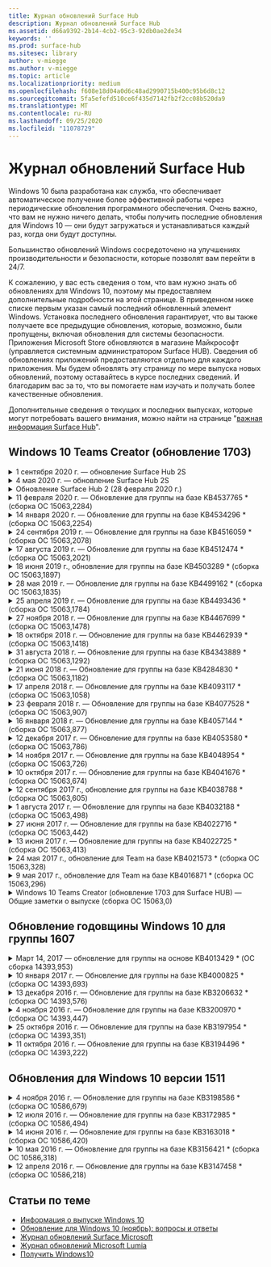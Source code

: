 ```yaml
---
title: Журнал обновлений Surface Hub
description: Журнал обновлений Surface Hub
ms.assetid: d66a9392-2b14-4cb2-95c3-92db0ae2de34
keywords: ''
ms.prod: surface-hub
ms.sitesec: library
author: v-miegge
ms.author: v-miegge
ms.topic: article
ms.localizationpriority: medium
ms.openlocfilehash: f608e18d04a0d6c48ad2990715b400c95b6d8c12
ms.sourcegitcommit: 5fa5efefd510ce6f435d7142fb2f2cc08b520da9
ms.translationtype: MT
ms.contentlocale: ru-RU
ms.lasthandoff: 09/25/2020
ms.locfileid: "11078729"
---
```

# Журнал обновлений Surface Hub

Windows 10 была разработана как служба, что обеспечивает автоматическое получение более эффективной работы через периодические обновления программного обеспечения. Очень важно, что вам не нужно ничего делать, чтобы получить последние обновления для Windows 10 — они будут загружаться и устанавливаться каждый раз, когда они будут доступны.

Большинство обновлений Windows сосредоточено на улучшениях производительности и безопасности, которые позволят вам перейти в 24/7.

К сожалению, у вас есть сведения о том, что вам нужно знать об обновлениях для Windows 10, поэтому мы предоставляем дополнительные подробности на этой странице. В приведенном ниже списке первым указан самый последний обновленный элемент Windows. Установка последнего обновления гарантирует, что вы также получаете все предыдущие обновления, которые, возможно, были пропущены, включая обновления для системы безопасности. Приложения Microsoft Store обновляются в магазине Майкрософт (управляется системным администратором Surface HUB). Сведения об обновлениях приложений предоставляются отдельно для каждого приложения.
Мы будем обновлять эту страницу по мере выпуска новых обновлений, поэтому оставайтесь в курсе последних сведений. И благодарим вас за то, что вы помогаете нам изучать и получать более качественные обновления.

Дополнительные сведения о текущих и последних выпусках, которые могут потребовать вашего внимания, можно найти на странице "[важная информация Surface Hub](https://support.microsoft.com/products/surface-devices/surface-hub)".

## Windows 10 Teams Creator (обновление 1703)

<details>
<summary>1 сентября 2020 г. — обновление Surface Hub 2S</summary>

Это обновление предназначено для Surface Hub 2 и содержит драйверы и обновления встроенного по, описанные ниже.

* Обновление микропрограммы SMC Surface-1.177.139.0
  * Улучшены сценарии восстановления полей.
* Обновление встроенного по SSD Surface — 5.14.139.0
  * Улучшена стабильность системы.
* Драйвер концентратора последовательного порта Surface — 9.40.139.0
  * Улучшена стабильность системы.
</details>

<details>
<summary>4 мая 2020 г. — обновление Surface Hub 2S</summary>

Это обновление предназначено для Surface Hub 2 и содержит драйверы и обновления встроенного по, описанные ниже.

* Драйвер USB Surface Audio-15.3.6.0
  * Улучшает качество звука в направлении.
* Драйвер аудиоподсистемы Intel (R) Display Audio-10.27.0.5
  * Улучшены сценарии демонстрации экрана.
* Драйвер графической подсистемы Intel (R) — 26.20.100.7263
  * Улучшена стабильность системы.
* Драйвер системы Surface-1.7.139.0
  * Улучшена стабильность системы.
* Обновление микропрограммы SMC Surface-1.176.139.0
  * Улучшена стабильность системы.
</details>

<details>
<summary>Обновление Surface Hub 2 (28 февраля 2020 г.)</summary>

Это обновление предназначено для Surface Hub 2 и содержит драйверы и обновления встроенного по, описанные ниже.

* Драйвер интеграции Surface-13.46.139.0 
  * Улучшены сценарии яркости экрана.
* Драйвер интерфейса процессора Intel (R) Management Engine-1914.12.0.1256
  * Улучшена стабильность системы.
* Обновление микропрограммы SMC Surface-1.161.139.0
  * Улучшена производительность перьевого питания.
* Обновление UEFI Surface — 694.2938.768.0
  * Улучшена стабильность системы.
</details>

<details>
<summary>11 февраля 2020 г. — Обновление для группы на базе KB4537765 * (сборка ОС 15063,2284)</summary>

Это обновление для Surface Hub включает улучшения качества и исправления системы безопасности. Ключевые обновления для основных устройств Surface Hub, не описанные в [статье журнал обновлений Windows 10](https://support.microsoft.com/help/4018124/windows-10-update-history), включают:

* В этой статье описан способ устранения проблемы, из-за которой другие участники программы Skype для бизнеса не могут общаться с центром 2 и другими участниками.
* Улучшена надежность работы некоторых сценариев использования языков с письмом справа налево.

Сведения о включении и отключении функций и служб устройств можно найти в [Руководстве администратора Surface Hub](https://docs.microsoft.com/surface-hub/) .
*[KB4537765](https://support.microsoft.com/help/4537765)
</details>

<details>
<summary>14 января 2020 г. — Обновление для группы на базе KB4534296 * (сборка ОС 15063,2254)</summary>

Это обновление для Surface Hub включает улучшения качества и исправления системы безопасности. Ключевые обновления для основных устройств Surface Hub, не описанные в [статье журнал обновлений Windows 10](https://support.microsoft.com/help/4018124/windows-10-update-history), включают:

* Устраняет неполадки с коллекцией журналов для Microsoft Surface Hub 2.

Сведения о включении и отключении функций и служб устройств можно найти в [Руководстве администратора Surface Hub](https://docs.microsoft.com/surface-hub/) .
*[KB4534296](https://support.microsoft.com/help/4534296)
</details>

<details>
<summary>24 сентября 2019 г. — Обновление для группы на базе KB4516059 * (сборка ОС 15063,2078)</summary>

Это обновление для Surface Hub включает улучшения качества и исправления системы безопасности. Ключевые обновления для основных устройств Surface Hub, не описанные в [статье журнал обновлений Windows 10](https://support.microsoft.com/help/4018124/windows-10-update-history), включают:

 * Обновите страницу параметров восстановления на Surface Hub 2S, чтобы точно отобразить параметры восстановления.
 * Чтобы улучшить узнаваемость устройства, обновите экран приветствия на Surface Hub 2.
 * Устранена ошибка, связанная с неправильным отображением фона оболочки группы Windows.
 * Исправлена ошибка, связанная с сохранением макета меню "Пуск" при настройке с помощью политики MDM.
 * Исправлена ошибка в Microsoft EDGE, которая появляется при просмотре некоторых внутренних веб-сайтов.
 * Исправлена проблема, связанная с презентацией в Skype для бизнеса, которая появляется при презентации в полноэкранном режиме.

Сведения о включении и отключении функций и служб устройств можно найти в [Руководстве администратора Surface Hub](https://docs.microsoft.com/surface-hub/) .
*[KB4503289](https://support.microsoft.com/help/4503289)
</details>

<details>
<summary>17 августа 2019 г. — Обновление для группы на базе KB4512474 * (сборка ОС 15063,2021)</summary>

Это обновление для Surface Hub включает улучшения качества и исправления системы безопасности. Ключевые обновления для основных устройств Surface Hub, не описанные в [статье журнал обновлений Windows 10](https://support.microsoft.com/help/4018124/windows-10-update-history), включают:

 * Гарантирует, что видео по умолчанию для Hub 2 — это "повторяющийся" режим.
 * Повышает надежность некоторых сценариев использования арабского языка на Surface Hub.

Сведения о включении и отключении функций и служб устройств можно найти в [Руководстве администратора Surface Hub](https://docs.microsoft.com/surface-hub/) .
*[KB4503289](https://support.microsoft.com/help/4503289)
 </details>

<details>
<summary>18 июня 2019 г., обновление для группы на базе KB4503289 * (сборка ОС 15063,1897)</summary>

Это обновление для Surface Hub включает улучшения качества и исправления системы безопасности. Ключевые обновления для основных устройств Surface Hub, не описанные в [статье журнал обновлений Windows 10](https://support.microsoft.com/help/4018124/windows-10-update-history), включают:

* Устраняет ошибку, из-за которой пользователь не сможет войти на устройство Surface Hub Microsoft с учетной записью Azure Active Directory. Эта проблема возникает из-за того, что предыдущий сеанс не был успешно завершен.
* Добавлена поддержка подключений TLS 1,2 к поставщикам удостоверений и Exchange в сценариях настройки учетной записи устройства.
* Исправления для улучшения надежности приложения для диагностики оборудования на концентраторе 2S. 
* Исправление для повышения согласованности процесса настройки первого запуска на центральном 2. 

Сведения о включении и отключении функций и служб устройств можно найти в [Руководстве администратора Surface Hub](https://docs.microsoft.com/surface-hub/) .
*[KB4503289](https://support.microsoft.com/help/4503289)
</details>

<details>
<summary>28 мая 2019 г. — Обновление для группы на базе KB4499162 * (сборка ОС 15063,1835)</summary>

Это обновление для Surface Hub включает улучшения качества и исправления системы безопасности. Ключевые обновления для основных устройств Surface Hub, не описанные в [статье журнал обновлений Windows 10](https://support.microsoft.com/help/4018124/windows-10-update-history), включают:

* Гарантирует, что пользователи Surface Hub не будут получать запрос на ввод учетных данных прокси-сервера после включения функции "использовать учетные данные учетной записи устройства".
* В этой статье описан способ устранения проблемы, при которой подключение к Skype периодически завершается сбоем из-за того, что звук или видео не использует правильный прокси.
* Добавлена поддержка протокола TLS 1,2 в Skype для бизнеса.
* Позволяет устранить сбой подключения SIP в клиенте Skype, если сервер Skype Server отключил TLS 1,0 или TLS 1,1.

Сведения о включении и отключении функций и служб устройств можно найти в [Руководстве администратора Surface Hub](https://docs.microsoft.com/surface-hub/) .
*[KB4499162](https://support.microsoft.com/help/4499162)
</details>

<details>
<summary>25 апреля 2019 г. — Обновление для группы на базе KB4493436 * (сборка ОС 15063,1784)</summary>

Это обновление для Surface Hub включает улучшения качества и исправления системы безопасности. Ключевые обновления для основных устройств Surface Hub, не описанные в [статье журнал обновлений Windows 10](https://support.microsoft.com/help/4018124/windows-10-update-history), включают:

* Устранение проблем с синхронизацией видео и звука с некоторыми USB-устройствами, подключенными к Surface Hub.

Сведения о включении и отключении функций и служб устройств можно найти в [Руководстве администратора Surface Hub](https://docs.microsoft.com/surface-hub/) .
*[KB4493436](https://support.microsoft.com/help/4493436)
</details>

<details>
<summary>27 ноября 2018 г. — Обновление для группы на базе KB4467699 * (сборка ОС 15063,1478)</summary>

Это обновление для Surface Hub включает улучшения качества и исправления системы безопасности. Ключевые обновления для основных устройств Surface Hub, не описанные в [статье журнал обновлений Windows 10](https://support.microsoft.com/help/4018124/windows-10-update-history), включают:

* Устраняет ошибку, из-за которой некоторые пользователи не смогут войти в "Мои собрания и файлы".

Сведения о включении и отключении функций и служб устройств можно найти в [Руководстве администратора Surface Hub](https://docs.microsoft.com/surface-hub/) .
*[KBKB4467699](https://support.microsoft.com/help/KB4467699)
</details>

<details>
<summary>18 октября 2018 г. — Обновление для группы на базе KB4462939 * (сборка ОС 15063,1418)</summary>

Это обновление для Surface Hub включает улучшения качества и исправления системы безопасности. Ключевые обновления для основных устройств Surface Hub, не описанные в [статье журнал обновлений Windows 10](https://support.microsoft.com/help/4018124/windows-10-update-history), включают:

* Исправления в Skype для бизнеса: 
  * Устранение проблемы с подключением к Skype для бизнеса при выходе из спящего режима
  * Это обновление устраняет проблему с сетевым подключением в Skype для бизнеса, когда устройство подключено к Интернету
  * Устраняет сбой в работе Skype для бизнеса при поиске пользователей в каталоге
* Устранена неполадка, из-за которой концентратор ошибочно сообщает об отсутствии подключения к Интернету в среде предприятия.
* Реализована функция, позволяющая клиентам войти в новую доску.

Сведения о включении и отключении функций и служб устройств можно найти в [Руководстве администратора Surface Hub](https://docs.microsoft.com/surface-hub/) .
*[KB4462939](https://support.microsoft.com/help/4462939)
</details>

<details>
<summary>31 августа 2018 г. — Обновление для группы на базе KB4343889 * (сборка ОС 15063,1292)</summary>

Это обновление для Surface Hub включает улучшения качества и исправления системы безопасности. Ключевые обновления для основных устройств Surface Hub, не описанные в [статье журнал обновлений Windows 10](https://support.microsoft.com/help/4018124/windows-10-update-history), включают:

* Добавлена поддержка Microsoft Teams
* Устранение проблемы с управлением задачами при регистрации Intune
* Позволяет администраторам отключить обмен мгновенными сообщениями и почтовые службы для концентратора
* Исправление ошибок и повышение надежности для приложения "Surface Hub" в Skype для бизнеса

Сведения о включении и отключении функций и служб устройств можно найти в [Руководстве администратора Surface Hub](https://docs.microsoft.com/surface-hub/) .
*[KB4343889](https://support.microsoft.com/help/4343889)
</details>

<details>
<summary>21 июня 2018 г. — Обновление для группы на базе KB4284830 * (сборка ОС 15063,1182)</summary>

Это обновление для Surface Hub включает улучшения качества и исправления системы безопасности. Ключевые обновления для основных устройств Surface Hub, не описанные в [статье журнал обновлений Windows 10](https://support.microsoft.com/help/4018124/windows-10-update-history), включают:

* Изменение телеметрии при поддержке требований GDPR в регионе EMEA

Сведения о включении и отключении функций и служб устройств можно найти в [Руководстве администратора Surface Hub](https://docs.microsoft.com/surface-hub/) .
*[KB4284830](https://support.microsoft.com/help/KB4284830)
</details>

<details>
<summary>17 апреля 2018 г. — Обновление для группы на базе KB4093117 * (сборка ОС 15063,1058)</summary>

Это обновление для Surface Hub включает улучшения качества и исправления системы безопасности. Ключевые обновления для основных устройств Surface Hub, не описанные в [статье журнал обновлений Windows 10](https://support.microsoft.com/help/4018124/windows-10-update-history), включают:

* Устранение проблемы с проводной проекцией
* Включает массовое обновление для некоторых политик MDM (Управление мобильными устройствами)
* Устраняет проблему с телефонным подключением по международным звонкам
* Устраняет проблемы с разрешением изображения, если 2 Surface Hub присоединяются к одному собранию
* Позволяет устранить ошибку обработки сертификата OMS (Operations Management Suite)
* Устраняет ошибку безопасности при очистке в конце сеанса
* Адресация ошибки Miracast, когда указан Surface Hub для каналов 149 – 165
  * Каналы 149 – 165 будут оставаться на связи в Европе, Японии или Израилье в соответствии с региональными нормами.

Сведения о включении и отключении функций и служб устройств можно найти в [Руководстве администратора Surface Hub](https://docs.microsoft.com/surface-hub/) .
*[KB4093117](https://support.microsoft.com/help/4093117)
</details>

<details>
<summary>23 февраля 2018 г. — Обновление для группы на базе KB4077528 * (сборка ОС 15063,907)</summary>

Это обновление для Surface Hub включает улучшения качества и исправления системы безопасности. Ключевые обновления для основных устройств Surface Hub, не описанные в [статье журнал обновлений Windows 10](https://support.microsoft.com/help/4018124/windows-10-update-history), включают:

* Устранена неполадка, при которой параметры MDM не были применены надлежащим образом
* Улучшенный процесс очистки

Сведения о включении и отключении функций и служб устройств можно найти в [Руководстве администратора Surface Hub](https://docs.microsoft.com/surface-hub/) .
*[KB4077528](https://support.microsoft.com/help/4077528)
</details>

<details>
<summary>16 января 2018 г. — Обновление для группы на базе KB4057144 * (сборка ОС 15063,877)</summary>

Это обновление для Surface Hub включает улучшения качества и исправления системы безопасности. Ключевые обновления для основных устройств Surface Hub, не описанные в [статье журнал обновлений Windows 10](https://support.microsoft.com/help/4018124/windows-10-update-history), включают:

* Добавляет возможность управления макетом плиток меню "Пуск" с помощью MDM
* Исправление ошибки MDM при настройке поворота пароля

Сведения о включении и отключении функций и служб устройств можно найти в [Руководстве администратора Surface Hub](https://docs.microsoft.com/surface-hub/) .
*[KB4057144](https://support.microsoft.com/help/4057144)
</details>

<details>
<summary>12 декабря 2017 г. — Обновление для группы на базе KB4053580 * (сборка ОС 15063,786)</summary>

Это обновление для Surface Hub включает улучшения качества и исправления системы безопасности. Ключевые обновления для основных устройств Surface Hub, не описанные в [статье журнал обновлений Windows 10](https://support.microsoft.com/help/4018124/windows-10-update-history), включают:

* В этой статье описана функция устранения проблем с видеосвязью в Skype для бизнеса при звонках с камеры.
* Позволяет устранить проблему с ИД SSD центра уведомлений

Сведения о включении и отключении функций и служб устройств можно найти в [Руководстве администратора Surface Hub](https://docs.microsoft.com/surface-hub/) .
*[KB4053580](https://support.microsoft.com/help/4053580)
</details>

<details>
<summary>14 ноября 2017 г. — Обновление для группы на базе KB4048954 * (сборка ОС 15063,726)</summary>

Это обновление для Surface Hub включает улучшения качества и исправления системы безопасности. Ключевые обновления для основных устройств Surface Hub, не описанные в [статье журнал обновлений Windows 10](https://support.microsoft.com/help/4018124/windows-10-update-history), включают:

* Обновление компонентов, позволяющее клиентам включить проверку подлинности проводных сетей 802.1 x с помощью политики MDM.
* Обновление компонентов, позволяющее пользователям динамически выбирать приложение при открытии файла.
* Исправление, которое гарантирует полное удаление всех подключений между учетной записью пользователя и устройством с помощью очистки конечных сеансов.
* Исправление производительности, улучшающее время очистки и время подключения Miracast.
* Введение в использование проверки подлинности при HOCK собраний.
* Исправление, которое позволяет компонентам службы использовать один и тот же прокси-сервер, настроенный на устройстве.
* Сокращает и более тщательную защиту телеметрии, передаваемого устройством, уменьшая использование пропускной способности.
* Включает функцию, позволяющую пользователям предоставлять отзыв в корпорацию Майкрософт после завершения собрания.

Сведения о включении и отключении функций и служб устройств можно найти в [Руководстве администратора Surface Hub](https://docs.microsoft.com/surface-hub/) .
*[KB4048954](https://support.microsoft.com/help/4048954)
</details>

<details>
<summary>10 октября 2017 г. — Обновление для группы на базе KB4041676 * (сборка ОС 15063,674)</summary>

Это обновление для Surface Hub включает улучшения качества и исправления системы безопасности. Ключевые обновления для основных устройств Surface Hub, не описанные в [статье журнал обновлений Windows 10](https://support.microsoft.com/help/4018124/windows-10-update-history), включают:

* Skype для бизнеса
  * Это обновление устраняет проблему, требующую перезагрузки устройства при выходе из режима сна.
  * Устранена проблема, из-за которой внешние контакты не были разрешены с помощью учетной записи Skype Online Hub.
* PowerPoint
  * Устранена проблема, из-за которой некоторые презентации PowerPoint не будут включены в проект Hub.
* Общие
  * Исправление для устранения проблемы, при которой порт USB не удалось отключить от системного администратора.

*[KB4041676](https://support.microsoft.com/help/4041676)
</details>

<details>
<summary>12 сентября 2017 г., обновление для группы на базе KB4038788 * (сборка ОС 15063,605) </summary>

Это обновление для Surface Hub включает улучшения качества и исправления системы безопасности. Ключевые обновления для основных устройств Surface Hub, не описанные в [статье журнал обновлений Windows 10](https://support.microsoft.com/help/4018124/windows-10-update-history), включают:

* Безопасность
  * Это обновление устраняет проблему с BitLocker, когда устройство выходит из спящего режима.
* Общие
  * Уменьшает частоту и объем телеметрии устройства, повышая производительность системы.
  * Устранена проблема, из – за которой на устройстве не удалось собрать журналы системы.

*[KB4038788](https://support.microsoft.com/help/4038788)
</details>

<details>
<summary>1 августа 2017 г. — Обновление для группы на базе KB4032188 * (сборка ОС 15063,498)</summary>

* Skype для бизнеса 
  * Это обновление устраняет проблему с входом в Skype для бизнеса, которая требует повторной попытки или перезагрузки системы.
  * Позволяет устранить неправильное отображение времени проведения собрания в Skype для бизнеса.
  * Исправления, повышающие надежность Skype для бизнеса Surface Hub.

*[KB4032188](https://support.microsoft.com/help/4032188)
</details>

<details>
<summary>27 июня 2017 г. — Обновление для группы на базе KB4022716 * (сборка ОС 15063,442)</summary>

Это обновление для Surface Hub включает улучшения качества и исправления системы безопасности. Ключевые обновления для основных устройств Surface Hub, не описанные в [статье журнал обновлений Windows 10](https://support.microsoft.com/help/4018124/windows-10-update-history), включают:

* Исключаются сбои драйверов NVIDIA, которые могут нуждаться в переходе на спящий режим 84 "Surface Hub для выключения системы, требующего перезапуска вручную.
* Устранена ошибка, из-за которой некоторые приложения не запускаются на Surface Hub 84.

*[KB4022716](https://support.microsoft.com/help/4022716)
</details>

<details>
<summary>13 июня 2017 г. — Обновление для группы на базе KB4022725 * (сборка ОС 15063,413)</summary>

Это обновление для Surface Hub включает улучшения качества и исправления системы безопасности. Ключевые обновления для основных устройств Surface Hub, не описанные в [статье журнал обновлений Windows 10](https://support.microsoft.com/help/4018124/windows-10-update-history), включают:

* Общие
  * Устранение проблем с перьями от пера
  * Устранена проблема, связанная с продленным временем собрания

*[KB4022725](https://support.microsoft.com/help/4022725)
</details>

<details>
<summary>24 мая 2017 г., обновление для Team на базе KB4021573 * (сборка ОС 15063,328)</summary>

Это обновление для Surface Hub включает улучшения качества и исправления системы безопасности. Ключевые обновления для основных устройств Surface Hub, не описанные в [статье журнал обновлений Windows 10](https://support.microsoft.com/help/4018124/windows-10-update-history), включают:

* Общие
  * Разрешение проблемы с сохранением параметров прокси-сервера во время обновления

*[KB4021573](https://support.microsoft.com/help/4021573)
</details>

<details>
<summary>9 мая 2017 г., обновление для Team на базе KB4016871 * (сборка ОС 15063,296)</summary>

Это обновление для Surface Hub включает улучшения качества и исправления системы безопасности. Ключевые обновления для основных устройств Surface Hub, не описанные в [статье журнал обновлений Windows 10](https://support.microsoft.com/help/4018124/windows-10-update-history), включают:

* Общие
  * Устранена неполадка с циклом сна и пробуждения
  * Устранены некоторые проблемы с сбросом и восстановлением
  * Устранение проблемы с вкладкой "журнал обновлений"
  * Устранена неполадка с запуском службы Miracast
* Приложения
  * Ошибка обновления пакета фиксированного приложения

*[KB4016871](https://support.microsoft.com/help/4016871)
</details>

<details>
<summary>Windows 10 Teams Creator (обновление 1703 для Surface HUB) — Общие заметки о выпуске (сборка ОС 15063,0)</summary>

Это обновление для Surface Hub включает улучшения качества и исправления системы безопасности. Ключевые обновления для основных устройств Surface Hub, не описанные в [статье журнал обновлений Windows 10](https://support.microsoft.com/help/4018124/windows-10-update-history), включают:

* Эволюция больших интерфейсов экрана 
  * Улучшена лента собраний в приветствии и на начальном экране
  * Присоединение к собраниям и завершение сеанса непосредственно из меню "Пуск"
  * В течение сеанса приложение может использовать больше экрана
  * Упрощенные элементы управления Skype
  * Улучшенные механизмы обеспечения обратной связи
* Доступ к моему личному контенту *
  * Личный единый вход из приветствия или с самого начала
  * Присоединение к собраниям и завершение сеанса непосредственно из меню "Пуск"
  * Получайте доступ к личным файлам через OneDrive для бизнеса прямо из меню "Пуск"
  * Предварительно заполненный вход в учетную запись участника
  * Упрощенный процесс проверки подлинности с помощью приложения Authenticator * *
* Возможности управления развертыванием & 
  * Упрощенный интерфейс OOBE с помощью массовой подготовки
  * Облачная служба восстановления устройств на основе облака
  * Поддержка сертификата Enterprise Client
  * Улучшена поддержка учетных данных прокси-сервера
  * Добавлена поддержка настройки качества обслуживания (QoS) для Skype и/Improved
  * Добавлена возможность настройки громкости устройства по умолчанию в параметрах
  * Улучшенная поддержка MDM для [параметров](https://docs.microsoft.com/surface-hub/remote-surface-hub-management) Surface HUB
* Повышенная безопасность 
  * Добавлена возможность ограничения доступа с USB-дисков только на BitLocker
  * Добавлена возможность отключения USB-портов через MDM
  * Добавлена возможность отключения функции возобновления сеанса при превышении времени ожидания
  * Добавление поддержки проводной 802.1 x
* Звук и проекция
  * Улучшенные динамики звука Dolby
  * При использовании пера при звонках Skype для бизнеса вы сокращаете количество звуков пера
  * Добавлена поддержка подключений инфраструктуры Miracast
* Исправления надежности и производительности
  * Устранены некоторые проблемы с сбросом и восстановлением
  * Устранена ошибка проверки подлинности Exchange Surface Hub при использовании сертификатов клиента
  * Улучшенное сетевое подключение к сети Wi-Fi и учетные данные стабильности
  * Неполадки при воспроизведении звука по стандарту Miracast и синхронизации в процессе воспроизведения видео
  * Включенные параметры для отключения поведения автоматического подключения

* Функция единого входа требует использования Office365 и OneDrive для бизнеса * * ознакомьтесь с руководством для администратора для получения требований к службам.

</details>

## Обновление годовщины Windows 10 для группы 1607

<details>
<summary>Март 14, 2017 — обновление для группы на основе KB4013429 * (ОС сборка 14393,953)</summary>

Это обновление для Surface Hub включает улучшения качества и исправления системы безопасности. Ключевые обновления для основных устройств Surface Hub, не описанные в [статье журнал обновлений Windows 10](https://support.microsoft.com/help/4018124/windows-10-update-history), включают:

* Общие
  * Исправление для системы безопасности проводника для предотвращения переходов в запрещенные расположения файлов
* Skype для бизнеса
  * Исправление задержки при демонстрации экрана с помощью удаленного рабочего стола

*[KB4013429](https://support.microsoft.com/help/4013429)
</details>

<details>
<summary>10 января 2017 г. — Обновление для группы на базе KB4000825 * (сборка ОС 14393,693)</summary>

Это обновление для Surface Hub включает улучшения качества и исправления системы безопасности. Ключевые обновления для основных устройств Surface Hub, не описанные в [статье журнал обновлений Windows 10](https://support.microsoft.com/help/4018124/windows-10-update-history), включают:

* Разрешенный подбор раскладок клавиатуры 106/109 для использования с помощью физических раскладок клавиатуры (Япония)

*[KB4000825](https://support.microsoft.com/help/4000825)
</details>

<details>
<summary>13 декабря 2016 г. — Обновление для группы на базе KB3206632 * (сборка ОС 14393,576)</summary>

Это обновление для Surface Hub включает улучшения качества и исправления системы безопасности. Ключевые обновления для основных устройств Surface Hub, не описанные в [статье журнал обновлений Windows 10](https://support.microsoft.com/help/4018124/windows-10-update-history), включают:

* Это обновление устраняет проблему искажения звука при подключении к сети

*[KB3206632](https://support.microsoft.com/help/3206632)
</details>

<details>
<summary>4 ноября 2016 г. — Обновление для группы на базе KB3200970 * (сборка ОС 14393,447)</summary>

Это обновление для Windows 10, годовщина обновления (версия 1607) Surface Hub включает улучшения качества и исправления системы безопасности. Ключевые обновления для основных устройств Surface Hub, не описанные в [статье журнал обновлений Windows 10](https://support.microsoft.com/help/4018124/windows-10-update-history), включают:

* Исправления ошибок в Skype для бизнеса, повышающие надежность

*[KB3200970](https://support.microsoft.com/help/3200970)
</details>

<details>
<summary>25 октября 2016 г. — Обновление для группы на базе KB3197954 * (сборка ОС 14393,351)</summary>

Это обновление для Surface Hub включает улучшения качества и исправления системы безопасности. Ключевые обновления для основных устройств Surface Hub, не описанные в [статье журнал обновлений Windows 10](https://support.microsoft.com/help/4018124/windows-10-update-history), включают:

* Включение новой функции спящего режима в ОС и BIOS для снижения энергопотребления энергии и увеличения долгосрочной надежности
* Общие
  * Позволяет устранить ситуации, когда экранная клавиатура иногда не отображается
  * Это средство позволяет решить смену приложения доски, которая периодически появляется при открытии запланированного собрания
  * В этой статье описано, как устранить проблему, которая не позволила администраторам изменить пароль локального администратора после сброса устройства
  * Исправление ошибки BIOS с отслеживанием строки состояния при сбросе устройства
  * Обновление UEFI для устранения проблем с включением и отключением

*[KB3197954](https://support.microsoft.com/help/3197954)
</details>

<details>
<summary>11 октября 2016 г. — Обновление для группы на базе KB3194496 * (сборка ОС 14393,222)</summary>

Это обновление предоставляет обновленный годовщина для Windows 10 для Surface Hub, а также улучшения качества и исправления системы безопасности. (Устройство будет работать под управлением Windows 10 версии 1607 после ее установки.) Ключевые обновления для основных устройств Surface Hub, не описанные в [статье журнал обновлений Windows 10](https://support.microsoft.com/help/4018124/windows-10-update-history), включают:

* Skype для бизнеса
  * Повышение производительности при присоединении к собраниям, включая проблемы при присоединении к собранию с помощью федеративных учетных записей
  * Поддержка демонстрации экрана на основе видео (VBSS) теперь доступна в Skype для бизнеса Surface HUB
  * Устранено отключение после 5 минут бездействия в режиме простоя
  * Устранена ошибка общего разделения экрана в центре Skype
  * Улучшенные возможности видеозвонка в Skype, в том числе следующие:
    * Потеря видео во время собрания с несколькими выступающими
    * Обрезка видео во время звонка
    * Видео об исходящих звонках не отображается для других участников
  * Неполадки с устранением ошибки входа в UPN
  * Устранена неполадка с набором номера при использовании звонков по протоколу SIP
* Доска
  * Теперь пользователь может сохранять и отзывать сеансы доски с помощью веб-службы OneDrive (с помощью функций общего доступа).
  * Улучшено запуск доски при удалении пера из стыковочного узла
* Приложения
  * Предварительно установленное приложение OneDrive для доступа к личным и рабочим файлам
  * Приложение "фотографии" с предварительно установленными фотографиями, чтобы просмотреть фотографии и видео
  * Предварительно установленное приложение PowerBI для просмотра панелей мониторинга
  * Приложения Office — Word, Excel, PowerPoint — все рукописные данные включены
  * Ребро на Surface Hub теперь поддерживает веб-сайты на базе Flash
* Общие
  * Включенный выбор звукового устройства (для концентраторов Surface, подключенных с помощью внешних звуковых устройств)
  * Включена поддержка HDCP для выходного разъема DisplayPort
  * Изменение параметров пользовательского интерфейса системы для оптимизации применимости (Дополнительные сведения можно найти в руководстве для [пользователей и администраторов](https://www.microsoft.com/surface/support/surface-hub) ).
  * Исправления ошибок и оптимизация производительности, позволяющая ускорить процесс входа в Azure Active Directory
  * Значительно улучшено время, необходимое для сброса и восстановления Surface HUB
  * Пользовательский интерфейс защитника Windows добавлен в параметрах
  * Улучшенная функция UX для начала
  * Включена поддержка беспроводных проекций с помощью функции Miracast, на поддерживаемых устройствах
  * Разрешены "не подключены к Интернету" и "встречи могут быть неактуальными" ложные состояния уведомлений от запуска
  * Повышенная надежность экранной клавиатуры
  * Дополнительные сведения о создании пакетов подготовки Surface Hub с помощью конструктора средств обработки изображений Windows & Configuration Designer (ICD) и улучшенного решения мониторинга Surface Hub в наборе Operations Management Suite (OMS)

*[KB3194496](https://support.microsoft.com/help/3194496)
</details>

## Обновления для Windows 10 версии 1511

<details>
<summary>4 ноября 2016 г. — Обновление для группы на базе KB3198586 * (сборка ОС 10586,679)</summary>

Это обновление для Windows 10 Team (версия 1511) на Surface Hub включает улучшения качества и исправления безопасности, описанные в статье [Журнал обновлений Windows 10](https://support.microsoft.com/help/4018124/windows-10-update-history). В этом обновлении нет конкретных элементов Surface Hub.

*[KB3198586](https://support.microsoft.com/help/3198586)
</details>

<details>
<summary>12 июля 2016 г. — Обновление для группы на базе KB3172985 * (сборка ОС 10586,494)</summary>

Это обновление содержит улучшения качества и исправления для системы безопасности. В этом обновлении новых функций операционной системы не появилось. Основные изменения, специфичные для Surface Hub (но еще не включенные в [Журнал обновлений Windows 10](https://support.microsoft.com/help/4018124/windows-10-update-history)), включают:

* Устранена проблема, из – за которой система Windows аварийно завершает работу
* Устранена проблема, из за которой возникают повторяющиеся сбои в EDGE
* Устранена проблема, из-за которой производятся сбои службы перед выключением
* Устранена проблема, из-за которой некоторые данные приложения не были должным образом удалены после сеанса
* Обновленный драйвер NFC Broadcom для улучшения производительности NFC
* Обновленный драйвер компании Marvell Wi-Fi для улучшения производительности Miracast
* Обновленный драйвер NVIDIA для устранения ошибки, в которой монитор Surfaces в 84 "отображает затемнять или нечеткий контент
* Устранены некоторые проблемы, связанные с Skype для бизнеса, в том числе следующие: 
  * Неполадка, из-за которой отключение Skype для бизнеса во время собраний
  * Проблема, из-за которой пользователи не могут присоединиться к собраниям, когда организатор собрания находился в Федеративной конфигурации
  * Включение общего обмена приложениями в Skype для бизнеса
  * Неполадка, которая привела к сбою в приложениях Skype
* В разделе "Параметры" Добавлено предупреждение о том, что операционная система может быть повреждена, если сброс устройства прерван до завершения

*[KB3172985](https://support.microsoft.com/help/3172985)
</details>

<details>
<summary>14 июня 2016 г. — Обновление для группы на базе KB3163018 * (сборка ОС 10586,420)</summary>

Это обновление для Surface Hub включает улучшения качества и исправления системы безопасности. В этом обновлении новых функций операционной системы не появилось. Ключевые обновления для основных устройств Surface Hub, не описанные в [статье журнал обновлений Windows 10](https://support.microsoft.com/help/4018124/windows-10-update-history), включают:

* Ограниченный выпуск. Сведения о пакетах для конкретных Surface Hub можно найти в статье 12 июля 2016 г. — [KB3172985](https://support.microsoft.com/en-us/help/3172985) (OS Build 10586,494).

*[KB3163018](https://support.microsoft.com/help/3163018)
</details>

<details>
<summary>10 мая 2016 г. — Обновление для группы на базе KB3156421 * (сборка ОС 10586,318)</summary>

Это обновление для Surface Hub включает улучшения качества и исправления системы безопасности. В этом обновлении новых функций операционной системы не появилось. Ключевые обновления для основных устройств Surface Hub, не описанные в [статье журнал обновлений Windows 10](https://support.microsoft.com/help/4018124/windows-10-update-history), включают:

* Устранена проблема, из-за которой не удалось установить некоторые приложения из магазина (OneDrive)
* Устранена проблема, из – за которой сенсорные входные данные перестают отвечать на запросы в приложениях

*[KB3156421](https://support.microsoft.com/help/3156421)
</details>

<details>
<summary>12 апреля 2016 г. — Обновление для группы на базе KB3147458 * (сборка ОС 10586,218)</summary>

Это обновление для Surface Hub включает улучшения качества и исправления системы безопасности. В этом обновлении новых функций операционной системы не появилось. Ключевые обновления для основных устройств Surface Hub, не описанные в [статье журнал обновлений Windows 10](https://support.microsoft.com/help/4018124/windows-10-update-history), включают:

* Устранена проблема с неправильным сбросом уровня громкости между сеансами

*[KB3147458](https://support.microsoft.com/help/3147458)
</details>

## Статьи по теме

* [Информация о выпуске Windows 10](https://go.microsoft.com/fwlink/p/?LinkId=724328)
* [Обновление для Windows 10 (ноябрь): вопросы и ответы](https://windows.microsoft.com/windows-10/windows-update-faq)
* [Журнал обновлений Surface Microsoft](https://go.microsoft.com/fwlink/p/?LinkId=724327)
* [Журнал обновлений Microsoft Lumia](https://go.microsoft.com/fwlink/p/?LinkId=785968)
* [Получить Windows10](https://go.microsoft.com/fwlink/p/?LinkId=616447)

